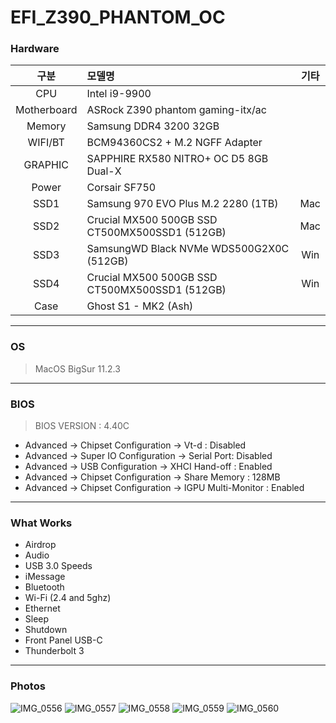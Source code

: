 # EFI_Z390_PHANTOM_OC

### Hardware
| 구분 | 모델명 | 기타 |
|:----:|:------|:-----:|
| CPU | Intel i9-9900 |   |
| Motherboard | ASRock Z390 phantom gaming-itx/ac |   |
| Memory | Samsung DDR4 3200 32GB |   |
| WIFI/BT | BCM94360CS2 + M.2 NGFF Adapter |   |
| GRAPHIC | SAPPHIRE RX580 NITRO+ OC D5 8GB Dual-X |   |
| Power | Corsair SF750 |   |
| SSD1 |  Samsung 970 EVO Plus M.2 2280 (1TB)  | Mac  |
| SSD2 |  Crucial MX500 500GB SSD CT500MX500SSD1 (512GB)  |  Mac |
| SSD3 |  SamsungWD Black NVMe WDS500G2X0C (512GB)  | Win  |
| SSD4 |  Crucial MX500 500GB SSD CT500MX500SSD1 (512GB)  |  Win |
| Case |  Ghost S1 - MK2 (Ash)  |   |
---
### OS
> MacOS BigSur 11.2.3
---
### BIOS
> BIOS VERSION : 4.40C
* Advanced → Chipset Configuration → Vt-d : Disabled
* Advanced → Super IO Configuration → Serial Port: Disabled
* Advanced → USB Configuration → XHCI Hand-off : Enabled
* Advanced → Chipset Configuration → Share Memory : 128MB
* Advanced → Chipset Configuration → IGPU Multi-Monitor : Enabled
---
### What Works
* Airdrop
* Audio
* USB 3.0 Speeds
* iMessage
* Bluetooth
* Wi-Fi (2.4 and 5ghz)
* Ethernet
* Sleep
* Shutdown
* Front Panel USB-C
* Thunderbolt 3
---
### Photos
![IMG_0556](https://user-images.githubusercontent.com/67728580/128796252-58d3717e-8fd2-49b2-916b-2d472fd42190.JPG)
![IMG_0557](https://user-images.githubusercontent.com/67728580/128796263-0919bf08-6cb0-4288-ace3-e50d1f43436d.JPG)
![IMG_0558](https://user-images.githubusercontent.com/67728580/128796269-d6637b44-e7f1-4742-a53b-3cee1bcd36ee.JPG)
![IMG_0559](https://tva1.sinaimg.cn/large/008i3skNgy1gtbgowj40sj31900u0jze.jpg)
![IMG_0560](https://user-images.githubusercontent.com/67728580/128796276-79a9290e-2ce9-4e71-8a89-e1025a942248.JPG)
